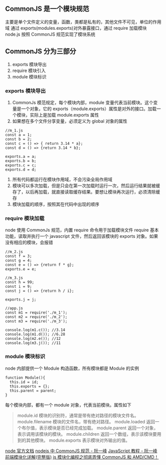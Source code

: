 ## CommonJS 是一个模块规范

主要是单个文件定义的变量，函数，类都是私有的，其他文件不可见，单位的作用域
通过 exports(modules.exports)对外暴露接口，通过 require 加载模块
node.js 按照 CommonJS 规范实现了模块系统

## CommonJS 分为三部分

1. exports 模块导出
2. require 模块引入
3. module 模块标识

### exports 模块导出

1. CommonJs 模范规定，每个模块内部，module 变量代表当前模块。这个变量是一个对象，它的 exports（module.exports）属性是对外的接口。加载一个模块，实际上是加载 module.exports 属性
2. 如果想在多个文件分享变量，必须定义为 global 对象的属性

```
//m_1.js
const a = 1;
const b = 2;
const c = () => { return 3.14 * a};
const d = () => {return 3.14 * b};

exports.a = a;
exports.b = b;
exports.c = c;
exports.d = d;
```

1. 所有代码都运行在模块作用域，不会污染全局作用域
2. 模块可以多次加载，但是只会在第一次加载时运行一次，然后运行结果就被缓存了，以后再加载，就直接读取缓存结果。要想让模块再次运行，必须清除缓存
3. 模块加载的顺序，按照其在代码中出现的顺序

### require 模块加载

node 使用 CommonJs 规范，内置 require 命令用于加载模块文件
require 基本功能，读取并执行一个 javascript 文件，然后返回该模块的 exports 对象。如果没有相应的模块，会报错

```
//m_2.js
const f = 3;
const g = 4;
const e = () => {return f * g};
exports.e = e;
```

```
//m_3.js
const h = 99;
const i = 9;
const j = () => {return h / i};

exports.j = j;
```

```
//app.js
const m1 = require('./m_1');
const m2 = require('./m_2');
const m3 = require('./m_3');

console.log(m1.c()); //3.14
console.log(m1.d()); //6.28
console.log(m2.e()); //12
console.log(m3.j()); //11
```

### module 模块标识

node 内部提供一个 Module 构造函数，所有模块都是 Module 的实例

```
function Module(){
  this.id = id;
  this.exports = {};
  this.parent = parent;
}
```

每个模块内部，都有一个 module 对象，代表当前模块。属性如下

> module.id 模块的识别符，通常是带有绝对路径的模块文件名。
> module.filename 模块的文件名，带有绝对路径。
> module.loaded 返回一个布尔值，表示模块是否已经完成加载。
> module.parent 返回一个对象，表示调用该模块的模块。
> module.children 返回一个数组，表示该模块要用到的其他模块。
> module.exports 表示模块对外输出的值。

[node 官方文档](http://nodejs.cn/api/modules.html)
[nodejs 中 CommonJS 规范 - 阮一峰](http://javascript.ruanyifeng.com/nodejs/module.html)
[JavaScript 教程 - 阮一峰](https://wangdoc.com/javascript/)
[前端模块化详解(完整版)](https://segmentfault.com/a/1190000017466120#articleHeader6)
[js 模块化编程之彻底弄懂 CommonJS 和 AMD/CMD！](https://www.cnblogs.com/chenguangliang/p/5856701.html)
